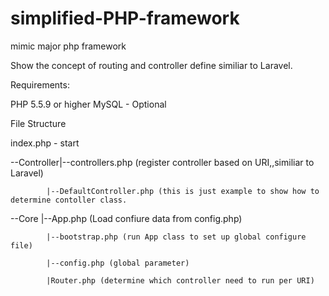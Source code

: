 # simplified-PHP-framework
mimic major php  framework

Show the concept of routing and controller define similiar to Laravel.

Requirements:

PHP 5.5.9 or higher
MySQL - Optional

File Structure

index.php - start

--Controller|--controllers.php (register controller based on URI,,similiar to Laravel)
            
            |--DefaultController.php (this is just example to show how to determine contoller class.
            
--Core           |--App.php (Load confiure data from config.php)
            
            |--bootstrap.php (run App class to set up global configure file)
            
            |--config.php (global parameter)
            
            |Router.php (determine which controller need to run per URI)
